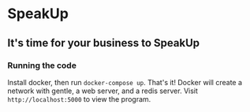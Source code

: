 # SpeakUp
## It's time for your business to SpeakUp 
### Running the code
Install docker, then run `docker-compose up`. That's it!
Docker will create a network with gentle, a web server, and a redis server.
Visit `http://localhost:5000` to view the program.